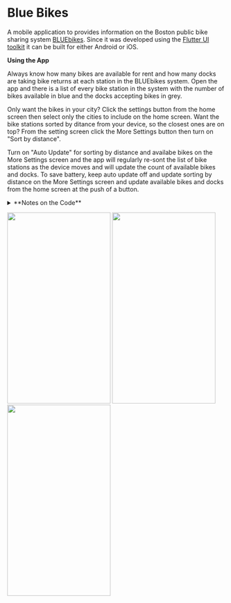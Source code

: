 # Blue Bikes

A mobile application to provides information on the Boston public bike sharing system [BLUEbikes](https://www.bluebikes.com/). Since it was developed using the [Flutter UI toolkit](https://flutter.dev/) it can be built for either Android or iOS.

**Using the App**

Always know how many bikes are available for rent and how many docks are taking bike returns at each station in the BLUEbikes system. Open the app and there is a list of every bike station in the system with the number of bikes available in blue and the docks accepting bikes in grey.

Only want the bikes in your city? Click the settings button from the home screen then select only the cities to include on the home screen. Want the bike stations sorted by ditance from your device, so the closest ones are on top? From the setting screen click the More Settings button then turn on "Sort by distance". 

Turn on "Auto Update" for sorting by distance and availabe bikes on the More Settings screen and the app will regularly re-sont the list of bike stations as the device moves and will update the count of available bikes and docks. To save battery, keep auto update off and update sorting by distance on the More Settings screen and update available bikes and docks from the home screen at the push of a button.

<details>
<summary> **Notes on the Code**</summary>

BLUEbikes uses the [General Bikeshare Feed Specification](https://github.com/NABSA/gbfs/blob/master/gbfs.md) to provide [real-time data](https://www.bluebikes.com/system-data). The optional auto-discovery file [gbfs.json](https://gbfs.bluebikes.com/gbfs/gbfs.json) is included in the BlueBike feed and is used to locate all other data files.

When the app is launched the following files are read in order:

File Name | Description
------------ | -------------
system_regions.json | Provides names and ids for each region (city)
station_status.json | Real-time count of bikes and docks available 
station_information.json | Rental station name, location and region id 

The station status file contains a field indicating whether the rental station is currently installed.  Some stations in the system operate on a seasonal basis and will not be available some months.  Stations not installed are not included in the app.

Dart ChangeNotifierProviders are used to store the data model, which consistes of a filtered list of rental stations and current status of each station.  When stations are selected or deselected on the settings screen a list containing ids of selected regions is passed to the model.  Deselectd stations are filtered out of the master list and the main screen is updated.  

The data model also allows sorting of the master list by distance from the device or alphabetic by station name.  The settings screen has a "Sort by distance" switch to toggle how the stations will be sorted and a button to re-sort the list at any time. To keep the list sorted by distance when the device moves Auto Update may be turned on and an update frquency may be set. If this feature is on a timer is used to update the sort.

The count of available bikes and docks may also be updated using a timer using a set frequency. Alternatively, a button at the top of the home screen will retrieve updated availaility on demand. 
</details>

<img src="https://user-images.githubusercontent.com/318132/103423628-a5cf1180-4b75-11eb-8593-5c6242ae032c.jpeg" width="238" height="440"> <img src="https://user-images.githubusercontent.com/318132/103423727-3a397400-4b76-11eb-8a59-8ec56b4a1f11.jpeg" width="238" height="440"> <img src="https://user-images.githubusercontent.com/318132/103423750-5806d900-4b76-11eb-98ef-98814732dbdf.jpeg" width="238" height="440">
